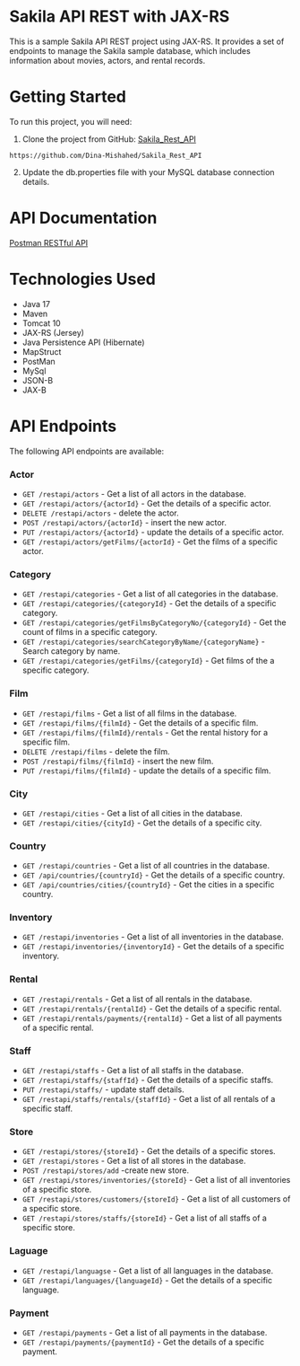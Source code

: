 # Sakila API REST with JAX-RS
This is a sample Sakila API REST project using JAX-RS. It provides a set of endpoints to manage the Sakila sample database, which includes information about movies, actors, and rental records.
# Getting Started
To run this project, you will need:
1. Clone the project from GitHub:
  [Sakila_Rest_API](https://github.com/Dina-Mishahed/Sakila_Rest_API)
```
https://github.com/Dina-Mishahed/Sakila_Rest_API
```
2. Update the db.properties file with your MySQL database connection details.



# API Documentation

[Postman RESTful API](https://documenter.getpostman.com/view/15142862/2s93Y5PKhB)

# Technologies Used 
* Java 17
* Maven
* Tomcat 10
* JAX-RS (Jersey)
* Java Persistence API (Hibernate)
* MapStruct
* PostMan
* MySql
* JSON-B
* JAX-B
# API Endpoints

The following API endpoints are available:

### Actor
- `GET /restapi/actors` - Get a list of all actors in the database.
- `GET /restapi/actors/{actorId}` - Get the details of a specific actor.
- `DELETE /restapi/actors` -  delete the actor.
- `POST /restapi/actors/{actorId}` - insert the new actor.
- `PUT /restapi/actors/{actorId}` - update the details of a specific actor.
- `GET /restapi/actors/getFilms/{actorId}` - Get the films of a specific actor.

### Category
- `GET /restapi/categories` - Get a list of all categories in the database.
- `GET /restapi/categories/{categoryId}` - Get the details of a specific category.
- `GET /restapi/categories/getFilmsByCategoryNo/{categoryId}` - Get the count of films in a specific category.
- `GET /restapi/categories/searchCategoryByName/{categoryName}` - Search category by name.
- `GET /restapi/categories/getFilms/{categoryId}` - Get films of the a specific category.


### Film
- `GET /restapi/films` - Get a list of all films in the database.
- `GET /restapi/films/{filmId}` - Get the details of a specific film.
- `GET /restapi/films/{filmId}/rentals` - Get the rental history for a specific film.
- `DELETE /restapi/films` -  delete the film.
- `POST /restapi/films/{filmId}` - insert the new film.
- `PUT /restapi/films/{filmId}` - update the details of a specific film.

### City
- `GET /restapi/cities` - Get a list of all cities in the database.
- `GET /restapi/cities/{cityId}` - Get the details of a specific city.

### Country
- `GET /restapi/countries` - Get a list of all countries in the database.
- `GET /api/countries/{countryId}` - Get the details of a specific country.
- `GET /api/countries/cities/{countryId}` - Get the cities in a specific country.

### Inventory
- `GET /restapi/inventories` - Get a list of all inventories in the database.
- `GET /restapi/inventories/{inventoryId}` - Get the details of a specific inventory.


### Rental
- `GET /restapi/rentals` - Get a list of all rentals in the database.
- `GET /restapi/rentals/{rentalId}` - Get the details of a specific rental.
- `GET /restapi/rentals/payments/{rentalId}` - Get a list of all payments of a specific rental.

### Staff
- `GET /restapi/staffs` - Get a list of all staffs in the database.
- `GET /restapi/staffs/{staffId}` - Get the details of a specific staffs.
- `PUT /restapi/staffs/` - update staff details.
- `GET /restapi/staffs/rentals/{staffId}` - Get a list of all rentals of a specific staff.

### Store
- `GET /restapi/stores/{storeId}` - Get the details of a specific stores.
- `GET /restapi/stores` - Get a list of all stores in the database.
- `POST /restapi/stores/add` -create new store.
- `GET /restapi/stores/inventories/{storeId}` - Get a list of all inventories of a specific store.
- `GET /restapi/stores/customers/{storeId}` - Get a list of all customers of a specific store.
- `GET /restapi/stores/staffs/{storeId}` -  Get a list of all staffs of a specific store.

### Laguage
- `GET /restapi/languagse` - Get a list of all languages in the database.
- `GET /restapi/languages/{languageId}` - Get the details of a specific language.

### Payment
- `GET /restapi/payments` - Get a list of all payments in the database.
- `GET /restapi/payments/{paymentId}` - Get the details of a specific payment.

